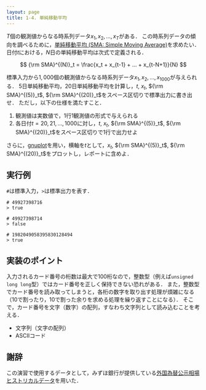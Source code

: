 ```yaml
---
layout: page
title: 1-4. 単純移動平均
---
```


$T$個の観測値からなる時系列データ$x_1, x_2, ..., x_T$がある．
この時系列データの傾向を調べるために，[単純移動平均 (SMA: Simple Moving Average)](https://ja.wikipedia.org/wiki/%E7%A7%BB%E5%8B%95%E5%B9%B3%E5%9D%87)を求めたい．日付$t$における，$N$日の単純移動平均は次式で定義される．

$$
{\rm SMA}^{(N)}_t = \frac{x_t + x_{t-1} + ... + x_{t-N+1}}{N}
$$

標準入力から$1,000$個の観測値からなる時系列データ$x_1, x_2, ..., x_{1000}$が与えられる．
5日単純移動平均，20日単純移動平均を計算し，$t$, $x_t$, ${\rm SMA}^{(5)}_t$, ${\rm SMA}^{(20)}_t$をスペース区切りで標準出力に書き出せ．
ただし，以下の仕様を満たすこと．

1. 観測値は実数値で，1行1観測値の形式で与えられる
2. 各日付$t=20, 21, ..., 1000$に対し，$t$, $x_t$, ${\rm SMA}^{(5)}_t$, ${\rm SMA}^{(20)}_t$をスペース区切りで1行で出力せよ

さらに，[gnuplot](http://www.gnuplot.info/)を用い，横軸を$t$として，$x_t$, ${\rm SMA}^{(5)}_t$, ${\rm SMA}^{(20)}_t$をプロットし，レポートに含めよ．

## 実行例
`#`は標準入力，`>`は標準出力を表す．

```
# 49927398716
> true
```

```
# 49927398714
> false
```

```
# 1982049058395830128494
> true
```

## 実装のポイント

入力されるカード番号の桁数は最大で100桁なので，整数型（例えば`unsigned long long`型）ではカード番号を正しく保持できない恐れがある．
また，整数型でカード番号を読み取ってしまうと，各桁の数字を取り出す処理が煩雑になる（10で割ったり，10で割った余りを求める処理を繰り返すことになる）．
そこで，カード番号を文字（数字）の配列，すなわち文字列として読み込むことを考える．

+ 文字列（文字の配列）
+ ASCIIコード

## 謝辞

この演習で使用するデータとして，みずほ銀行が提供している[外国為替公示相場ヒストリカルデータ](http://www.mizuhobank.co.jp/rate/market/historical.html)を用いた．